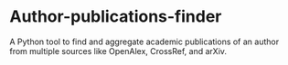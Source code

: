 # Author-publications-finder
A Python tool to find and aggregate academic publications of an author from multiple sources like OpenAlex, CrossRef, and arXiv.
